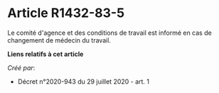 # Article R1432-83-5

Le comité d'agence et des conditions de travail est informé en cas de changement de médecin du travail.

**Liens relatifs à cet article**

_Créé par_:

  - Décret n°2020-943 du 29 juillet 2020 - art. 1
